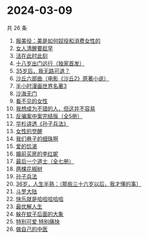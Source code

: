 # 2024-03-09

共 26 条

<!-- BEGIN WEREAD -->
<!-- 最后更新时间 2024-03-09 07:01:07 +0800 -->
1. [服美役：美是如何奴役和消费女性的](https://weread.qq.com/web/bookDetail/f4c32eb0813ab89c0g016b8b)
1. [女人清醒要趁早](https://weread.qq.com/web/bookDetail/2e7327605caab62e79f0fac)
1. [活在此时此刻](https://weread.qq.com/web/bookDetail/e283207071728722e28cb43)
1. [十八岁出门远行（独家首发）](https://weread.qq.com/web/bookDetail/23b32ed0813ab8976g017476)
1. [35岁后，我无路可退？](https://weread.qq.com/web/bookDetail/3ec32660813ab898eg0136a2)
1. [沙丘六部曲（电影《沙丘2》原著小说）](https://weread.qq.com/web/bookDetail/a7b321607199d7fba7bb736)
1. [半小时漫画世界名著3](https://weread.qq.com/web/bookDetail/d4a32840813ab777dg011f08)
1. [沙海无门](https://weread.qq.com/web/bookDetail/89532db072162fa4895717b)
1. [看不见的女性](https://weread.qq.com/web/bookDetail/f1532210813ab7439g018060)
1. [我想成为不错的人，但这并不容易](https://weread.qq.com/web/bookDetail/45f32de0813ab898cg01475d)
1. [反骗案中案完结版（全5册）](https://weread.qq.com/web/bookDetail/84a32180727df64784aa59b)
1. [华杉讲透《孙子兵法》](https://weread.qq.com/web/bookDetail/df53233058b19fdf50fa893)
1. [女性的觉醒](https://weread.qq.com/web/bookDetail/fff32170813ab6f77g01169e)
1. [我们巷子的细珠啊](https://weread.qq.com/web/bookDetail/e9632490813ab8976g010e69)
1. [爱的饥渴](https://weread.qq.com/web/bookDetail/97d32bd0813ab67dag015a37)
1. [婚前买房的李红妮](https://weread.qq.com/web/bookDetail/a56323f0813ab8752g01251c)
1. [最后一个道士（全七册）](https://weread.qq.com/web/bookDetail/1b1320507223e1791b1f1d3)
1. [两棵花椒树](https://weread.qq.com/web/bookDetail/e1932f30813ab7f21g015fbb)
1. [孙子兵法](https://weread.qq.com/web/bookDetail/e7f321405c6f01e7f51f077)
1. [36岁，人生半熟：（那些三十六岁以后，我才懂的事）](https://weread.qq.com/web/bookDetail/fad32f7071e95cedfad1b67)
1. [斗罗大陆](https://weread.qq.com/web/bookDetail/3f832f105724353f8a62cda)
1. [快乐就是哈哈哈哈哈](https://weread.qq.com/web/bookDetail/0c632db0813ab708ag0170b2)
1. [最优解人生](https://weread.qq.com/web/bookDetail/87b327c0813ab7c11g01944b)
1. [躲在蚊子后面的大象](https://weread.qq.com/web/bookDetail/bfc32800813ab883bg0165f3)
1. [特别可爱 特别痛快](https://weread.qq.com/web/bookDetail/11a32e307237179611aa8ec)
1. [做自己的中医](https://weread.qq.com/web/bookDetail/67932ef07279333d679cb7a)
<!-- END WEREAD -->